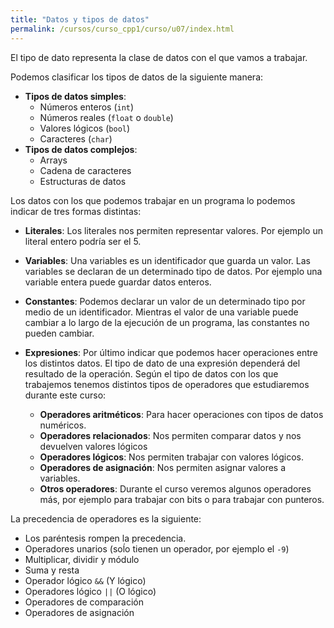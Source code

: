 ```yaml
---
title: "Datos y tipos de datos"
permalink: /cursos/curso_cpp1/curso/u07/index.html
---
```


El tipo de dato representa la clase de datos con el que vamos a trabajar. 

Podemos clasificar los tipos de datos de la siguiente manera:

* **Tipos de datos simples**:
    * Números enteros (`int`)
    * Números reales (`float` o `double`)
    * Valores lógicos (`bool`)
    * Caracteres (`char`)
* **Tipos de datos complejos**:
    * Arrays
    * Cadena de caracteres
    * Estructuras de datos

Los datos con los que podemos trabajar en un programa lo podemos indicar de tres formas distintas:

* **Literales**: Los literales nos permiten representar valores. Por ejemplo un literal entero podría ser el 5.
* **Variables**: Una variables es un identificador que guarda un valor. Las variables se declaran de un determinado tipo de datos. Por ejemplo una variable entera puede guardar datos enteros.
* **Constantes**: Podemos declarar un valor de un determinado tipo por medio de un identificador. Mientras el valor de una variable puede cambiar a lo largo de la ejecución de un programa, las constantes no pueden cambiar.
* **Expresiones**: Por último indicar que podemos hacer operaciones entre los distintos datos. El tipo de dato de una expresión dependerá del resultado de la operación. Según el tipo de datos con los que trabajemos tenemos distintos tipos de operadores que estudiaremos durante este curso:

  * **Operadores aritméticos**: Para hacer operaciones con tipos de datos numéricos.
  * **Operadores relacionados**: Nos permiten comparar datos y nos devuelven valores lógicos
  * **Operadores lógicos**: Nos permiten trabajar con valores lógicos.
  * **Operadores de asignación**: Nos permiten asignar valores a variables.
  * **Otros operadores**: Durante el curso veremos algunos operadores más, por ejemplo para trabajar con bits o para trabajar con punteros.

La precedencia de operadores es la siguiente:

* Los paréntesis rompen la precedencia.
* Operadores unarios (soĺo tienen un operador, por ejemplo el `-9`)
* Multiplicar, dividir y módulo
* Suma y resta
* Operador lógico `&&` (Y lógico)
* Operadores lógico `||` (O lógico)
* Operadores de comparación
* Operadores de asignación


